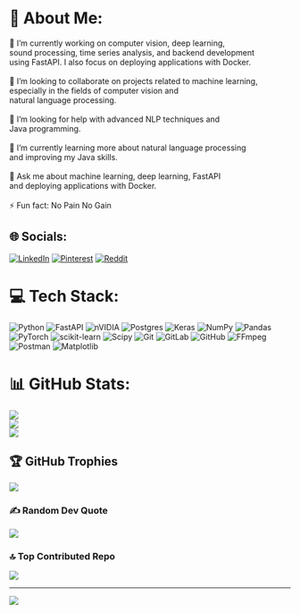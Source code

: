 # 💫 About Me:
🔭 I’m currently working on computer vision, deep learning, <br>sound processing, time series analysis, and backend development<br>using FastAPI. I also focus on deploying applications with Docker.<br><br>👯 I’m looking to collaborate on projects related to machine learning, <br>especially in the fields of computer vision and <br>natural language processing.<br><br>🤝 I’m looking for help with advanced NLP techniques and <br>Java programming.<br><br>🌱 I’m currently learning more about natural language processing<br> and improving my Java skills.<br><br>💬 Ask me about machine learning, deep learning, FastAPI<br> and deploying applications with Docker.<br><br>⚡ Fun fact: No Pain No Gain<br>


## 🌐 Socials:
[![LinkedIn](https://img.shields.io/badge/LinkedIn-%230077B5.svg?logo=linkedin&logoColor=white)](https://linkedin.com/in/vitaliy-nalivkin-5514a533b) [![Pinterest](https://img.shields.io/badge/Pinterest-%23E60023.svg?logo=Pinterest&logoColor=white)](https://pinterest.com/NoPainNoGane) [![Reddit](https://img.shields.io/badge/Reddit-%23FF4500.svg?logo=Reddit&logoColor=white)](https://reddit.com/user/ARLEK1NO) 

# 💻 Tech Stack:
![Python](https://img.shields.io/badge/python-3670A0?style=for-the-badge&logo=python&logoColor=ffdd54) ![FastAPI](https://img.shields.io/badge/FastAPI-005571?style=for-the-badge&logo=fastapi) ![nVIDIA](https://img.shields.io/badge/cuda-000000.svg?style=for-the-badge&logo=nVIDIA&logoColor=green) ![Postgres](https://img.shields.io/badge/postgres-%23316192.svg?style=for-the-badge&logo=postgresql&logoColor=white) ![Keras](https://img.shields.io/badge/Keras-%23D00000.svg?style=for-the-badge&logo=Keras&logoColor=white) ![NumPy](https://img.shields.io/badge/numpy-%23013243.svg?style=for-the-badge&logo=numpy&logoColor=white) ![Pandas](https://img.shields.io/badge/pandas-%23150458.svg?style=for-the-badge&logo=pandas&logoColor=white) ![PyTorch](https://img.shields.io/badge/PyTorch-%23EE4C2C.svg?style=for-the-badge&logo=PyTorch&logoColor=white) ![scikit-learn](https://img.shields.io/badge/scikit--learn-%23F7931E.svg?style=for-the-badge&logo=scikit-learn&logoColor=white) ![Scipy](https://img.shields.io/badge/SciPy-%230C55A5.svg?style=for-the-badge&logo=scipy&logoColor=%white) ![Git](https://img.shields.io/badge/git-%23F05033.svg?style=for-the-badge&logo=git&logoColor=white) ![GitLab](https://img.shields.io/badge/gitlab-%23181717.svg?style=for-the-badge&logo=gitlab&logoColor=white) ![GitHub](https://img.shields.io/badge/github-%23121011.svg?style=for-the-badge&logo=github&logoColor=white) ![FFmpeg](https://shields.io/badge/FFmpeg-%23171717.svg?logo=ffmpeg&style=for-the-badge&labelColor=171717&logoColor=5cb85c) ![Postman](https://img.shields.io/badge/Postman-FF6C37?style=for-the-badge&logo=postman&logoColor=white) ![Matplotlib](https://img.shields.io/badge/Matplotlib-%23ffffff.svg?style=for-the-badge&logo=Matplotlib&logoColor=black)
# 📊 GitHub Stats:
![](https://github-readme-stats.vercel.app/api?username=NoPainNoGane&theme=tokyonight&hide_border=false&include_all_commits=true&count_private=true)<br/>
![](https://github-readme-streak-stats.herokuapp.com/?user=NoPainNoGane&theme=tokyonight&hide_border=false)<br/>
![](https://github-readme-stats.vercel.app/api/top-langs/?username=NoPainNoGane&theme=tokyonight&hide_border=false&include_all_commits=true&count_private=true&layout=compact)

## 🏆 GitHub Trophies
![](https://github-profile-trophy.vercel.app/?username=NoPainNoGane&theme=tokyonight&no-frame=false&no-bg=true&margin-w=4)

### ✍️ Random Dev Quote
![](https://quotes-github-readme.vercel.app/api?type=horizontal&theme=radical)

### 🔝 Top Contributed Repo
![](https://github-contributor-stats.vercel.app/api?username=NoPainNoGane&limit=5&theme=tokyonight&combine_all_yearly_contributions=true)

---
[![](https://visitcount.itsvg.in/api?id=NoPainNoGane&icon=0&color=0)](https://visitcount.itsvg.in)

<!-- Proudly created with GPRM ( https://gprm.itsvg.in ) -->
